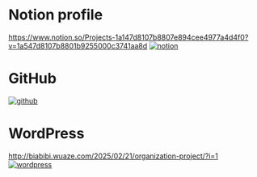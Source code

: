 # Notion profile

https://www.notion.so/Projects-1a147d8107b8807e894cee4977a4d4f0?v=1a547d8107b8801b9255000c3741aa8d
[![notion](https://img.shields.io/badge/NOTION-Biabibi-000000?style=for-the-badge&logo=NOTION&logoColor=white)](https://www.notion.so/Projects-1a147d8107b8807e894cee4977a4d4f0?v=1a547d8107b8801b9255000c3741aa8d)


# GitHub

[![github](https://img.shields.io/badge/GITHUB-Biabibi-000000?style=for-the-badge&logo=GITHUB&logoColor=white)](https://github.com/BiaBib1)

# WordPress

http://biabibi.wuaze.com/2025/02/21/organization-project/?i=1
[![wordpress](https://img.shields.io/badge/WORDPRESS-Biabibi-000000?style=for-the-badge&logo=WORDPRESS&logoColor=white)](http://biabibi.wuaze.com/2025/02/21/organization-project/?i=1)
